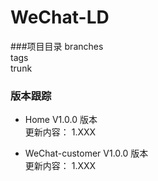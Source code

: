 # WeChat-LD

###项目目录
branches<br/>
tags<br/>
trunk<br/>

### 版本跟踪
- Home V1.0.0 版本<br/>
更新内容：
 1.XXX

- WeChat-customer V1.0.0 版本<br/>
更新内容：
 1.XXX


